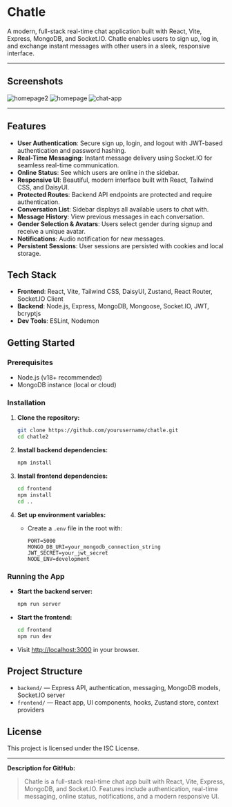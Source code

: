 # Chatle

A modern, full-stack real-time chat application built with React, Vite, Express, MongoDB, and Socket.IO. Chatle enables users to sign up, log in, and exchange instant messages with other users in a sleek, responsive interface.

---

## Screenshots

![homepage2](https://github.com/user-attachments/assets/df32dd74-d821-40ea-97f9-17247b579d0d)
![homepage](https://github.com/user-attachments/assets/4277e1d4-76e1-4bc8-b887-7c4e585dffea)
![chat-app](https://github.com/user-attachments/assets/f348b950-9f0b-43c2-a257-ec4e903cd2c2)

---

## Features

- **User Authentication**: Secure sign up, login, and logout with JWT-based authentication and password hashing.
- **Real-Time Messaging**: Instant message delivery using Socket.IO for seamless real-time communication.
- **Online Status**: See which users are online in the sidebar.
- **Responsive UI**: Beautiful, modern interface built with React, Tailwind CSS, and DaisyUI.
- **Protected Routes**: Backend API endpoints are protected and require authentication.
- **Conversation List**: Sidebar displays all available users to chat with.
- **Message History**: View previous messages in each conversation.
- **Gender Selection & Avatars**: Users select gender during signup and receive a unique avatar.
- **Notifications**: Audio notification for new messages.
- **Persistent Sessions**: User sessions are persisted with cookies and local storage.

## Tech Stack

- **Frontend**: React, Vite, Tailwind CSS, DaisyUI, Zustand, React Router, Socket.IO Client
- **Backend**: Node.js, Express, MongoDB, Mongoose, Socket.IO, JWT, bcryptjs
- **Dev Tools**: ESLint, Nodemon

## Getting Started

### Prerequisites

- Node.js (v18+ recommended)
- MongoDB instance (local or cloud)

### Installation

1. **Clone the repository:**

   ```sh
   git clone https://github.com/yourusername/chatle.git
   cd chatle2
   ```

2. **Install backend dependencies:**

   ```sh
   npm install
   ```

3. **Install frontend dependencies:**

   ```sh
   cd frontend
   npm install
   cd ..
   ```

4. **Set up environment variables:**
   - Create a `.env` file in the root with:
     ```env
     PORT=5000
     MONGO_DB_URI=your_mongodb_connection_string
     JWT_SECRET=your_jwt_secret
     NODE_ENV=development
     ```

### Running the App

- **Start the backend server:**

  ```sh
  npm run server
  ```

- **Start the frontend:**

  ```sh
  cd frontend
  npm run dev
  ```

- Visit [http://localhost:3000](http://localhost:3000) in your browser.

## Project Structure

- `backend/` — Express API, authentication, messaging, MongoDB models, Socket.IO server
- `frontend/` — React app, UI components, hooks, Zustand store, context providers

## License

This project is licensed under the ISC License.

---

**Description for GitHub:**

> Chatle is a full-stack real-time chat app built with React, Vite, Express, MongoDB, and Socket.IO. Features include authentication, real-time messaging, online status, notifications, and a modern responsive UI.
